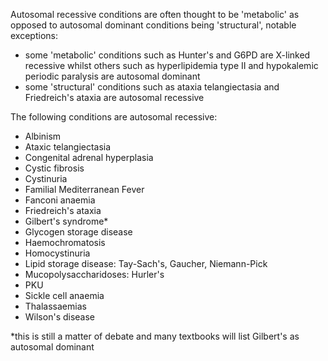 Autosomal recessive conditions are often thought to be 'metabolic' as opposed to autosomal dominant conditions being 'structural', notable exceptions:  
* some 'metabolic' conditions such as Hunter's and G6PD are X\-linked recessive whilst others such as hyperlipidemia type II and hypokalemic periodic paralysis are autosomal dominant
* some 'structural' conditions such as ataxia telangiectasia and Friedreich's ataxia are autosomal recessive
  
The following conditions are autosomal recessive:  
* Albinism
* Ataxic telangiectasia
* Congenital adrenal hyperplasia
* Cystic fibrosis
* Cystinuria
* Familial Mediterranean Fever
* Fanconi anaemia
* Friedreich's ataxia
* Gilbert's syndrome\*
* Glycogen storage disease
* Haemochromatosis
* Homocystinuria
* Lipid storage disease: Tay\-Sach's, Gaucher, Niemann\-Pick
* Mucopolysaccharidoses: Hurler's
* PKU
* Sickle cell anaemia
* Thalassaemias
* Wilson's disease

  
\*this is still a matter of debate and many textbooks will list Gilbert's as autosomal dominant